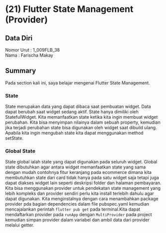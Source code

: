 # (21) Flutter State Management (Provider)
## Data Diri
Nomor Urut : 1_009FLB_38 <br>
Nama : Farischa Makay

## Summary
Pada section kali ini, saya belajar mengenai  Flutter State Management.

### State
State merupakan data yang dapat dibaca saat pembuatan widget. Data dapat berubah saat widget sedang aktif. State hanya dimiliki oleh <bold>StatefulWidget</bold>. Kita memanfaatkan state ketika kita ingin membuat widget perubahan. Kita bisa menyimpan nilainya dalam sebuah property, kemudian jika terjadi perubahan state bisa digunakan oleh widget saat dibuild ulang. Apabila kita ingin mengubah state kita dapat menggunakan method <bold>setState</bold>.

### Global State
State global ialah state yang dapat digunakan pada seluruh widget. Global state dibutuhkan agar antara widget memanfaatkan state yang sama dengan mudah contohnya fitur keranjang pada ecommerce dimana kita membutuhkan state dari card tidak hanya pada satu widget saja tetapi juga dapat diakses widget lain seperti deskripsi folder dan halaman pembayaran. Kita bisa menggunakan provider untuk pendekatan state management yang lebih kompleks dan provider sendiri perlu kita install terlebih dahulu agar dapat digunakan. Kita menginstalnya dengan cara menambahkan package provider pda bagian dependencies dalam file pubspec.yaml kemudian mencajalankan perintah ```flutter pub get``` pada terminal.Kita dapat mendaftarkan provider pada ```runApp``` dengan ```MultiProvider``` pada project kemudian simpan provider dalam variabel dan ambil data dari provider melalui getter.


